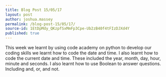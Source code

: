 ```yaml
---
title: Blog Post 15/05/17
layout: post
author: joshua.massey
permalink: /blog-post-15/05/17/
source-id: 1EtDpMdy_QKzpfSxMmFp3Cpe-Ub2zB40f4tFIzDJXd4Y
published: true
---
```

This week we learnt by using code academy on python to develop our coding skills we learnt how to code the date and time. I also learnt how to code the current date and time. These included the year, month, day, hour, minute and seconds. I also learnt how to use Boolean to answer questions. Including and, or, and not.

